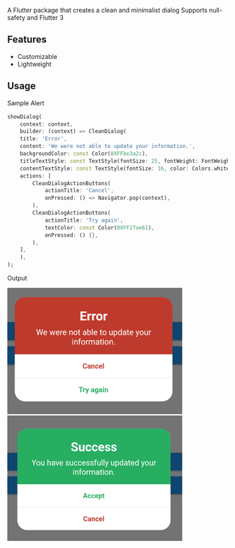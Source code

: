 A Flutter package that creates a clean and minimalist dialog Supports null-safety and Flutter 3

## Features

- Customizable
- Lightweight 

## Usage

Sample Alert
```dart
showDialog(
    context: context,
    builder: (context) => CleanDialog(
    title: 'Error',
    content: 'We were not able to update your information.',
    backgroundColor: const Color(0XFFbe3a2c),
    titleTextStyle: const TextStyle(fontSize: 25, fontWeight: FontWeight.bold, color: Colors.white),
    contentTextStyle: const TextStyle(fontSize: 16, color: Colors.white),
    actions: [
        CleanDialogActionButtons(
            actionTitle: 'Cancel',
            onPressed: () => Navigator.pop(context),
        ),
        CleanDialogActionButtons(
            actionTitle: 'Try again',
            textColor: const Color(0XFF27ae61),
            onPressed: () {},
        ),
    ],
    ),
);
```
Output

<img src="https://github.com/OmarMach/clean_dialog/blob/main/doc/exp.png" width="400" alt="Example 1">
<img src="https://github.com/OmarMach/clean_dialog/blob/main/doc/exp2.png" width="400" alt="Example 2">



